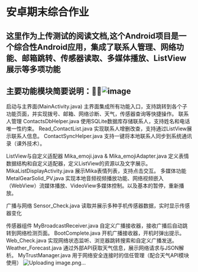 ﻿# 安卓期末综合作业
## 这里作为上传测试的阅读文档,这个Android项目是一个综合性Android应用，集成了联系人管理、网络功能、邮箱跳转、传感器读取、多媒体播放、ListView展示等多项功能
## 主要功能模块简要说明：![image](https://github.com/user-attachments/assets/c4e5fe19-cb25-42f5-8058-c32491611d68)
启动与主界面(MainActivity.java) 
主界面集成所有功能入口，支持跳转到各个子功能页面，并实现拨号、邮箱、网络诊断、天气，传感器查询等快捷操作。
联系人管理
ContactsDbHelper.java	使用SQLite数据库存储联系人，支持姓名和电话唯一性约束。
Read_ContactList.java	实现联系人增删改查，支持通过ListView展示联系人信息。
ContactSyncHelper.java	支持一键将本地联系人同步到系统通讯录（课外技术）。

ListView与自定义适配器
Mika_emoji.java & Mika_emojiAdapter.java	定义表情数据结构和自定义适配器，定义ListView的资源以及文字展示。
MikaListDisplayActivity.java 		展示Mika表情列表，支持点击交互。
多媒体功能
MetalGearSolid_PV.java	实现本地音频视频播放功能、网络视频嵌入（WebView）流媒体播放、VideoView多媒体控制。以及基本的暂停，重新播放。

广播与网络
Sensor_Check.java	读取并展示多种手机传感器数据，实时显示传感器变化

传感器组件
MyBroadcastReceiver.java	自定义广播接收器，接收广播后自动跳转到网络检测页面。
BootComplete.java	开机广播接收器，开机时弹出提示。
Web_Check.java	实现网络状态监听、浏览器跳转搜索和自定义广播发送。
Weather_Forecast.java	通过外部API获取天气信息，展示网络请求与JSON解析。
MyTrustManager.java	用于网络安全连接时的信任管理（配合天气API模块使用）
![Uploading image.png…]()



